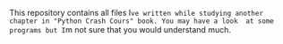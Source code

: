 This repository contains all files I`ve written while studying another chapter in "Python Crash Cours" book. You may have a look 
at some programs but I`m not sure that you would understand much.

